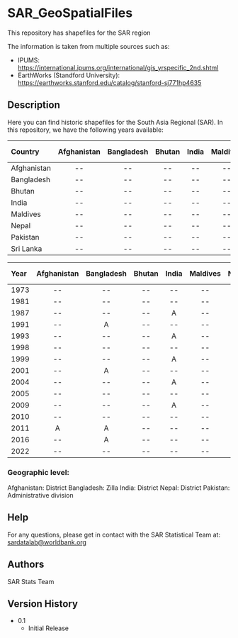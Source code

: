 # SAR_GeoSpatialFiles
This repository has shapefiles for the SAR region

The information is taken from multiple sources such as:
* IPUMS: https://international.ipums.org/international/gis_yrspecific_2nd.shtml
* EarthWorks (Standford University): https://earthworks.stanford.edu/catalog/stanford-sj771hp4635


## Description
Here you can find historic shapefiles for the South Asia Regional (SAR). 
In this repository, we have the following years available:


| Country    | Afghanistan | Bangladesh | Bhutan | India  | Maldives | Nepal  | Pakistan | Sri Lanka | 
| :----        | :----:      | :----:     | :----: | :----: |  :----:  | :----: | :----:   | :----:    | 
| Afghanistan    |     --      | --          | --    | --      | --       | --     | A       |  --  | 
| Bangladesh    |     --      | --          | --    | --      | --       | --     | A       |  --  | 
| Bhutan    |     --      | --          | --    | --      | --       | --     | A       |  --  | 
| India    |     --      | --          | --    | --      | --       | --     | A       |  --  | 
| Maldives    |     --      | --          | --    | --      | --       | --     | A       |  --  | 
| Nepal    |     --      | --          | --    | --      | --       | --     | A       |  --  | 
| Pakistan    |     --      | --          | --    | --      | --       | --     | A       |  --  | 
| Sri Lanka    |     --      | --          | --    | --      | --       | --     | A       |  --  | 


| Year    | Afghanistan | Bangladesh | Bhutan | India  | Maldives | Nepal  | Pakistan | Sri Lanka | 
| :----   | :----:      | :----:     | :----: | :----: |  :----:  | :----: | :----:   | :----:    | 
| 1973    |     --      | --          | --    | --      | --       | --     | A       |  --  | 
| 1981    |     --      | --          | --    | --      | --       | --     | A       |  --  | 
| 1987    |     --      | --          | --    | A      | --       | --     | --       |  --  | 
| 1991    |     --      | A          | --  | --   | --  | --   | --  |  --  | 
| 1993    |     --      | --         | --  | A   | --  | --   | --  |  --  |
| 1998    |     --      | --          | --    | --      | --       | --     | A       |  --  | 
| 1999    |     --      | --         | --  | A   | --  | --   | --  |  --  |
| 2001    |     --      | A          | --  | --   | --  | A   | --  |  --  |
| 2004    |     --      | --         | --  | A   | --  | --   | --  |  --  |
| 2005    |     --      | --          | --  | --   | --  | --   | --  |  --  | 
| 2009    |     --      | --         | --  | A   | --  | --   | --  |  --  |
| 2010    |     --      | --          | --  | --   | --  | --   | --  |  --  | 
| 2011    |     A      | A          | --  | --   | --  | A   | --  |  --  | 
| 2016    |     --      | A          | --  | --   | --  | --   | --  |  --  | 
| 2022    |     --      | --          | --  | --   | --  | --   | --  |  --  | 

### Geographic level:
Afghanistan: District
Bangladesh:  Zilla
India:       District
Nepal:       District
Pakistan:    Administrative division

## Help
For any questions, please get in contact with the SAR Statistical Team at: sardatalab@worldbank.org

## Authors
SAR Stats Team

## Version History
* 0.1
    * Initial Release
